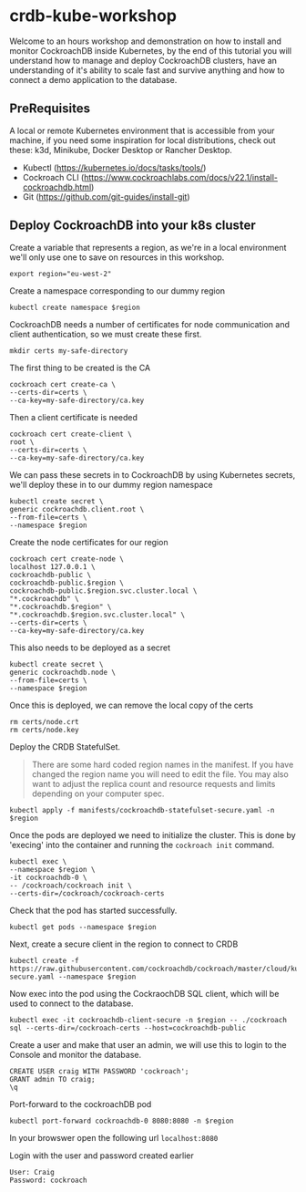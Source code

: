 # crdb-kube-workshop

Welcome to an hours workshop and demonstration on how to install and monitor CockroachDB inside Kubernetes, by the end of this tutorial you will understand how to manage and deploy CockroachDB clusters, have an understanding of it's ability to scale fast and survive anything and how to connect a demo application to the database.

## PreRequisites

A local or remote Kubernetes environment that is accessible from your machine, if you need some inspiration for local distributions, check out these: k3d, Minikube, Docker Desktop or Rancher Desktop.

* Kubectl (https://kubernetes.io/docs/tasks/tools/)
* Cockroach CLI (https://www.cockroachlabs.com/docs/v22.1/install-cockroachdb.html)
* Git (https://github.com/git-guides/install-git)


## Deploy CockroachDB into your k8s cluster

Create a variable that represents a region, as we're in a local environment we'll only use one to save on resources in this workshop.

```
export region="eu-west-2"
```

Create a namespace corresponding to our dummy region

```
kubectl create namespace $region
```

CockroachDB needs a number of certificates for node communication and client authentication, so we must create these first.

```
mkdir certs my-safe-directory
```

The first thing to be created is the CA

```
cockroach cert create-ca \
--certs-dir=certs \
--ca-key=my-safe-directory/ca.key
```

Then a client certificate is needed

```
cockroach cert create-client \
root \
--certs-dir=certs \
--ca-key=my-safe-directory/ca.key
```

We can pass these secrets in to CockroachDB by using Kubernetes secrets, we'll deploy these in to our dummy region namespace

```
kubectl create secret \
generic cockroachdb.client.root \
--from-file=certs \
--namespace $region
```

Create the node certificates for our region

```
cockroach cert create-node \
localhost 127.0.0.1 \
cockroachdb-public \
cockroachdb-public.$region \
cockroachdb-public.$region.svc.cluster.local \
"*.cockroachdb" \
"*.cockroachdb.$region" \
"*.cockroachdb.$region.svc.cluster.local" \
--certs-dir=certs \
--ca-key=my-safe-directory/ca.key
```

This also needs to be deployed as a secret

```
kubectl create secret \
generic cockroachdb.node \
--from-file=certs \
--namespace $region
```

Once this is deployed, we can remove the local copy of the certs

```
rm certs/node.crt
rm certs/node.key
```

Deploy the CRDB StatefulSet.
> There are some hard coded region names in the manifest. If you have changed the region name you will need to edit the file. You may also want to adjust the replica count and resource requests and limits depending on your computer spec.

```
kubectl apply -f manifests/cockroachdb-statefulset-secure.yaml -n $region
```

Once the pods are deployed we need to initialize the cluster. This is done by 'execing' into the container and running the `cockroach init` command.
```
kubectl exec \
--namespace $region \
-it cockroachdb-0 \
-- /cockroach/cockroach init \
--certs-dir=/cockroach/cockroach-certs
```

Check that the pod has started successfully.

```
kubectl get pods --namespace $region
```

Next, create a secure client in the region to connect to CRDB
```
kubectl create -f https://raw.githubusercontent.com/cockroachdb/cockroach/master/cloud/kubernetes/multiregion/client-secure.yaml --namespace $region
```

Now exec into the pod using the CockraochDB SQL client, which will be used to connect to the database.
```
kubectl exec -it cockroachdb-client-secure -n $region -- ./cockroach sql --certs-dir=/cockroach-certs --host=cockroachdb-public
```

Create a user and make that user an admin, we will use this to login to the Console and monitor the database.
```
CREATE USER craig WITH PASSWORD 'cockroach';
GRANT admin TO craig;
\q
```

Port-forward to the cockroachDB pod

```
kubectl port-forward cockroachdb-0 8080:8080 -n $region
```

In your browswer open the following url
```localhost:8080```

Login with the user and password created earlier
```
User: Craig
Password: cockroach
```